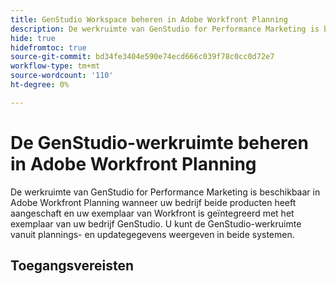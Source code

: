 ```yaml
---
title: GenStudio Workspace beheren in Adobe Workfront Planning
description: De werkruimte van GenStudio for Performance Marketing is beschikbaar in Adobe Workfront Planning wanneer uw bedrijf beide producten heeft aangeschaft en uw exemplaar van Workfront is geïntegreerd met het exemplaar van uw bedrijf GenStudio. U kunt de GenStudio-werkruimte vanuit plannings- en updategegevens weergeven in beide systemen.
hide: true
hidefromtoc: true
source-git-commit: bd34fe3404e590e74ecd666c039f78c0cc0d72e7
workflow-type: tm+mt
source-wordcount: '110'
ht-degree: 0%

---
```



# De GenStudio-werkruimte beheren in Adobe Workfront Planning

<!--Better metadata, at publishing:

---
title: Manage the GenStudio Workspace in Adobe Workfront Planning
description: The GenStudio for Performance Marketing workspace is available in Adobe Workfront Planning when your company has purchased both products and your instance of Workfront is integrated with your company's instance of GenStudio. You can view the GenStudio workspace from Planning and update information in both systems.
feature: Workfront Planning
role: User, Admin
author: Alina
recommendations: noDisplay, noCatalog
---
-->

De werkruimte van GenStudio for Performance Marketing is beschikbaar in Adobe Workfront Planning wanneer uw bedrijf beide producten heeft aangeschaft en uw exemplaar van Workfront is geïntegreerd met het exemplaar van uw bedrijf GenStudio. U kunt de GenStudio-werkruimte vanuit plannings- en updategegevens weergeven in beide systemen.

## Toegangsvereisten
